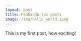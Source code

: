 ```yaml
---
layout: post
title: Probando los posts
image: /img/hello_world.jpeg
---
```


This is my first post, how exciting!
